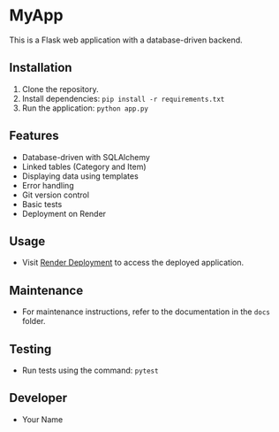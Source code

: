 # MyApp

This is a Flask web application with a database-driven backend.

## Installation
1. Clone the repository.
2. Install dependencies: `pip install -r requirements.txt`
3. Run the application: `python app.py`

## Features
- Database-driven with SQLAlchemy
- Linked tables (Category and Item)
- Displaying data using templates
- Error handling
- Git version control
- Basic tests
- Deployment on Render

## Usage
- Visit [Render Deployment](render_url) to access the deployed application.

## Maintenance
- For maintenance instructions, refer to the documentation in the `docs` folder.

## Testing
- Run tests using the command: `pytest`

## Developer
- Your Name

